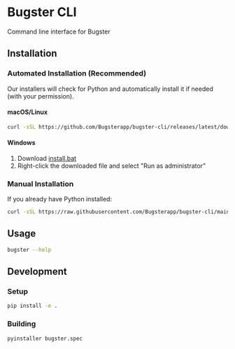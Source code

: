 # Bugster CLI

Command line interface for Bugster

## Installation

### Automated Installation (Recommended)

Our installers will check for Python and automatically install it if needed (with your permission).

#### macOS/Linux

```bash
curl -sSL https://github.com/Bugsterapp/bugster-cli/releases/latest/download/install.sh | bash
```

#### Windows

1. Download [install.bat](https://github.com/Bugsterapp/bugster-cli/releases/latest/download/scripts/install.bat)
2. Right-click the downloaded file and select "Run as administrator"

### Manual Installation

If you already have Python installed:

```bash
curl -sSL https://raw.githubusercontent.com/Bugsterapp/bugster-cli/main/scripts/install.py | python3
```

## Usage

```bash
bugster --help
```

## Development

### Setup

```bash
pip install -e .
```

### Building

```bash
pyinstaller bugster.spec
```
